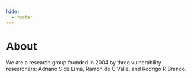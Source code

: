 ```yaml
---
hide:
  - footer
---
```


About
=====

We are a research group founded in 2004 by three vulnerability researchers:
Adriano S de Lima, Ramon de C Valle, and Rodrigo R Branco.
